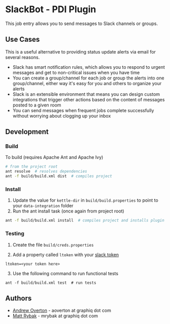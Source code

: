 # SlackBot - PDI Plugin

This job entry allows you to send messages to Slack channels or groups.

## Use Cases
This is a useful alternative to providing status update alerts via email for several reasons.

+ Slack has smart notification rules, which allows you to respond to urgent messages and get to non-critical issues when you have time
+ You can create a group/channel for each job or group the alerts into one group/channel, either way it's easy for you and others to organize your alerts
+ Slack is an extensible environment that means you can design custom integrations that trigger other actions based on the content of messages posted to a given room
+ You can send messages when frequent jobs complete successfully without worrying about clogging up your inbox

## Development
### Build
To build (requires Apache Ant and Apache Ivy)
```bash
# from the project root
ant resolve  # resolves dependencies
ant -f build/build.xml dist  # compiles project
```
### Install
1. Update the value for `kettle-dir` in `build/build.properties` to point to your `data-integration` folder
2. Run the ant install task (once again from project root)

```bash
ant -f build/build.xml install  # compiles project and installs plugin
```
### Testing
1. Create the file `build/creds.properties`

2. Add a property called `ltoken` with your [slack token](https://api.slack.com/web)

```
ltoken=<your token here>
```

3. Use the following command to run functional tests

```
ant -f build/build.xml test  # run tests
```

## Authors
+ [Andrew Overton](https://team.graphiq.com/l/232/Andrew-Overton) - aoverton at graphiq dot com
+ [Matt Rybak](https://team.graphiq.com/l/270/Matthew-Rybak) - mrybak at graphiq dot com

